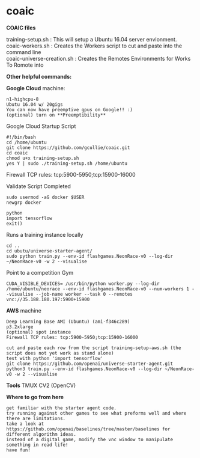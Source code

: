 # coaic
**COAIC files**

training-setup.sh : This will setup a Ubuntu 16.04 server envionment. </br>
coaic-workers.sh  : Creates the Workers script to cut and paste into the command line </br>
coaic-universe-creation.sh : Creates the Remotes Environments for Works To Romote into </br>

**Other helpful commands:**

**Google Cloud**
machine:
~~~
n1-highcpu-8
Ubutu 16.04 w/ 20gigs
You can now have preemptive gpus on Google!! :)
(optional) turn on **Preemptibility**
~~~

Google Cloud Startup Script
~~~
#!/bin/bash
cd /home/ubuntu
git clone https://github.com/gcullie/coaic.git
cd coaic
chmod u+x training-setup.sh
yes Y | sudo ./training-setup.sh /home/ubuntu
~~~
Firewall TCP rules: tcp:5900-5950;tcp:15900-16000

Validate Script Completed
~~~
sudo usermod -aG docker $USER
newgrp docker

python
import tensorflow
exit()
~~~

Runs a training instance locally
~~~
cd ..
cd ubutu/universe-starter-agent/
sudo python train.py --env-id flashgames.NeonRace-v0 --log-dir ~/NeonRace-v0 -w 2 --visualise
~~~

Point to a competition Gym
~~~
CUDA_VISIBLE_DEVICES= /usr/bin/python worker.py --log-dir /home/ubuntu/neorace --env-id flashgames.NeonRace-v0 --num-workers 1 --visualise --job-name worker --task 0 --remotes vnc://35.188.180.197:5900+15900
~~~

**AWS**
machine
~~~
Deep Learning Base AMI (Ubuntu) (ami-f346c289)
p3.2xlarge
(optional) spot instance
Firewall TCP rules: tcp:5900-5950;tcp:15900-16000
~~~

~~~
cut and paste each row from the script training-setup-aws.sh (the script does not yet work as stand alone)
test with python 'import tensorflow'
git clone https://github.com/openai/universe-starter-agent.git
python3 train.py --env-id flashgames.NeonRace-v0 --log-dir ~/NeonRace-v0 -w 2 --visualise
~~~

**Tools**
TMUX
CV2 (OpenCV)

**Where to go from here**
~~~
get familiar with the starter agent code.
try running against other games to see what preforms well and where there are limitations.
take a look at https://github.com/openai/baselines/tree/master/baselines for different algorithm ideas.
instead of a digital game, modify the vnc window to manipulate something in read life!
have fun!
~~~


